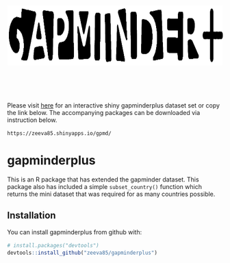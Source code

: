
<!-- README.md is generated from README.Rmd. Please edit that file -->
<br>
<img src="figures/logo.png" height=140/> <br>
<br/><br/>

<br/>
<br/>

Please visit [here][here] for an interactive shiny gapminderplus dataset set or copy the link below.
The accompanying packages can be downloaded via instruction below.

```
https://zeeva85.shinyapps.io/gpmd/
```

[here]: https://zeeva85.shinyapps.io/gpmd/    


gapminderplus
=============

This is an R package that has extended the gapminder dataset. This package also has included a simple `subset_country()` function which returns the mini dataset that was required for as many countries possible.

Installation
------------

You can install gapminderplus from github with:

``` r
# install.packages("devtools")
devtools::install_github("zeeva85/gapminderplus")
```
